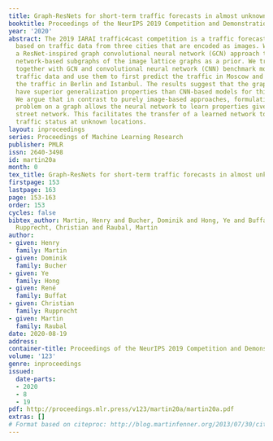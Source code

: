 ```yaml
---
title: Graph-ResNets for short-term traffic forecasts in almost unknown cities
booktitle: Proceedings of the NeurIPS 2019 Competition and Demonstration Track
year: '2020'
abstract: The 2019 IARAI traffic4cast competition is a traffic forecasting problem
  based on traffic data from three cities that are encoded as images. We developed
  a ResNet-inspired graph convolutional neural network (GCN) approach that uses street
  network-based subgraphs of the image lattice graphs as a prior. We train the Graph-ResNet
  together with GCN and convolutional neural network (CNN) benchmark models on Moscow
  traffic data and use them to first predict the traffic in Moscow and then to predict
  the traffic in Berlin and Istanbul. The results suggest that the graph-based models
  have superior generalization properties than CNN-based models for this application.
  We argue that in contrast to purely image-based approaches, formulating the prediction
  problem on a graph allows the neural network to learn properties given by the underlying
  street network. This facilitates the transfer of a learned network to predict the
  traffic status at unknown locations.
layout: inproceedings
series: Proceedings of Machine Learning Research
publisher: PMLR
issn: 2640-3498
id: martin20a
month: 0
tex_title: Graph-ResNets for short-term traffic forecasts in almost unknown cities
firstpage: 153
lastpage: 163
page: 153-163
order: 153
cycles: false
bibtex_author: Martin, Henry and Bucher, Dominik and Hong, Ye and Buffat, Ren\'e and
  Rupprecht, Christian and Raubal, Martin
author:
- given: Henry
  family: Martin
- given: Dominik
  family: Bucher
- given: Ye
  family: Hong
- given: René
  family: Buffat
- given: Christian
  family: Rupprecht
- given: Martin
  family: Raubal
date: 2020-08-19
address: 
container-title: Proceedings of the NeurIPS 2019 Competition and Demonstration Track
volume: '123'
genre: inproceedings
issued:
  date-parts:
  - 2020
  - 8
  - 19
pdf: http://proceedings.mlr.press/v123/martin20a/martin20a.pdf
extras: []
# Format based on citeproc: http://blog.martinfenner.org/2013/07/30/citeproc-yaml-for-bibliographies/
---
```

